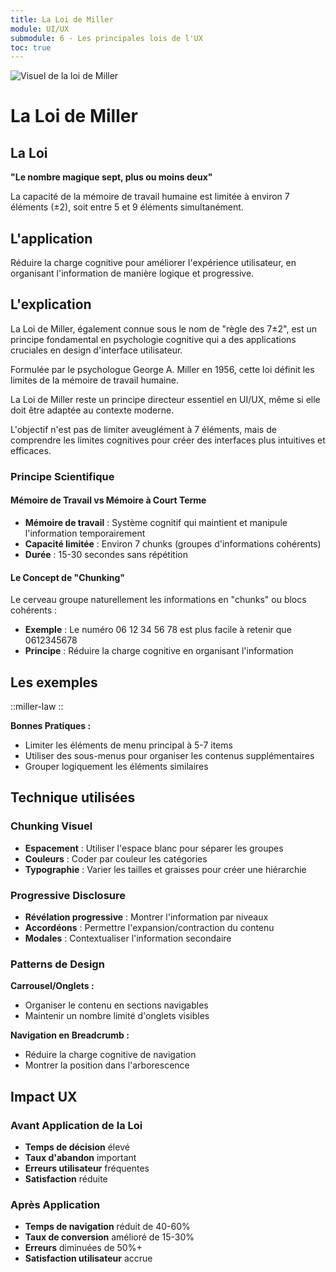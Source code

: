 ```yaml
---
title: La Loi de Miller
module: UI/UX
submodule: 6 - Les principales lois de l'UX
toc: true
---
```

![Visuel de la loi de Miller](/assets/img/ui-ux/lois/loi-miller.png)


# La Loi de Miller


## La Loi

**"Le nombre magique sept, plus ou moins deux"** 

La capacité de la mémoire de travail humaine est limitée à environ 7 éléments (±2), soit entre 5 et 9 éléments simultanément.

## L'application 
Réduire la charge cognitive pour améliorer l'expérience utilisateur, en organisant l'information de manière logique et progressive.

## L'explication
La Loi de Miller, également connue sous le nom de "règle des 7±2", est un principe fondamental en psychologie cognitive qui a des applications cruciales en design d'interface utilisateur.

Formulée par le psychologue George A. Miller en 1956, cette loi définit les limites de la mémoire de travail humaine.

La Loi de Miller reste un principe directeur essentiel en UI/UX, même si elle doit être adaptée au contexte moderne. 

L'objectif n'est pas de limiter aveuglément à 7 éléments, mais de comprendre les limites cognitives pour créer des interfaces plus intuitives et efficaces.

### Principe Scientifique

#### Mémoire de Travail vs Mémoire à Court Terme
- **Mémoire de travail** : Système cognitif qui maintient et manipule l'information temporairement
- **Capacité limitée** : Environ 7 chunks (groupes d'informations cohérents)
- **Durée** : 15-30 secondes sans répétition

#### Le Concept de "Chunking"
Le cerveau groupe naturellement les informations en "chunks" ou blocs cohérents :
- **Exemple** : Le numéro 06 12 34 56 78 est plus facile à retenir que 0612345678
- **Principe** : Réduire la charge cognitive en organisant l'information

## Les exemples

::miller-law
::

**Bonnes Pratiques :**
- Limiter les éléments de menu principal à 5-7 items
- Utiliser des sous-menus pour organiser les contenus supplémentaires
- Grouper logiquement les éléments similaires

## Technique utilisées 
### Chunking Visuel
- **Espacement** : Utiliser l'espace blanc pour séparer les groupes
- **Couleurs** : Coder par couleur les catégories
- **Typographie** : Varier les tailles et graisses pour créer une hiérarchie

### Progressive Disclosure
- **Révélation progressive** : Montrer l'information par niveaux
- **Accordéons** : Permettre l'expansion/contraction du contenu
- **Modales** : Contextualiser l'information secondaire

### Patterns de Design

**Carrousel/Onglets :**
- Organiser le contenu en sections navigables
- Maintenir un nombre limité d'onglets visibles

**Navigation en Breadcrumb :**
- Réduire la charge cognitive de navigation
- Montrer la position dans l'arborescence

## Impact UX

### Avant Application de la Loi
- **Temps de décision** élevé
- **Taux d'abandon** important
- **Erreurs utilisateur** fréquentes
- **Satisfaction** réduite

### Après Application
- **Temps de navigation** réduit de 40-60%
- **Taux de conversion** amélioré de 15-30%
- **Erreurs** diminuées de 50%+
- **Satisfaction utilisateur** accrue



